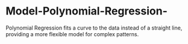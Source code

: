 # Model-Polynomial-Regression-
Polynomial Regression fits a curve to the data instead of a straight line, providing a more flexible model for complex patterns.
